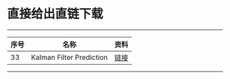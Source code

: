 直接给出直链下载
===========================

****
	
|序号|名称|资料|
|---|---|---|
|33|Kalman Filter Prediction|[链接](https://pysource.com/wp-content/uploads/2021/10/Pysource-Kalman-filter.zip)

****